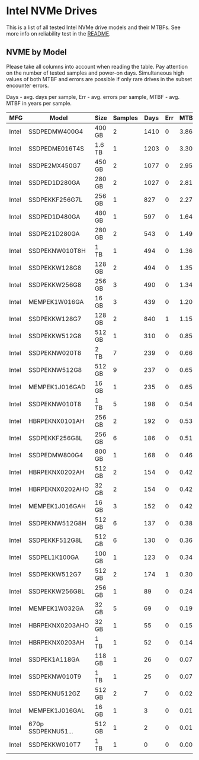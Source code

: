 Intel NVMe Drives
=================

This is a list of all tested Intel NVMe drive models and their MTBFs. See more
info on reliability test in the [README](https://github.com/bsdhw/SMART).

NVME by Model
------------

Please take all columns into account when reading the table. Pay attention on the
number of tested samples and power-on days. Simultaneous high values of both MTBF
and errors are possible if only rare drives in the subset encounter errors.

Days - avg. days per sample,
Err  - avg. errors per sample,
MTBF - avg. MTBF in years per sample.

| MFG       | Model              | Size   | Samples | Days  | Err   | MTBF |
|-----------|--------------------|--------|---------|-------|-------|------|
| Intel     | SSDPEDMW400G4      | 400 GB | 2       | 1410  | 0     | 3.86   |
| Intel     | SSDPEDME016T4S     | 1.6 TB | 1       | 1203  | 0     | 3.30   |
| Intel     | SSDPE2MX450G7      | 450 GB | 2       | 1077  | 0     | 2.95   |
| Intel     | SSDPED1D280GA      | 280 GB | 2       | 1027  | 0     | 2.81   |
| Intel     | SSDPEKKF256G7L     | 256 GB | 1       | 827   | 0     | 2.27   |
| Intel     | SSDPED1D480GA      | 480 GB | 1       | 597   | 0     | 1.64   |
| Intel     | SSDPE21D280GA      | 280 GB | 2       | 543   | 0     | 1.49   |
| Intel     | SSDPEKNW010T8H     | 1 TB   | 1       | 494   | 0     | 1.36   |
| Intel     | SSDPEKKW128G8      | 128 GB | 2       | 494   | 0     | 1.35   |
| Intel     | SSDPEKKW256G8      | 256 GB | 3       | 490   | 0     | 1.34   |
| Intel     | MEMPEK1W016GA      | 16 GB  | 3       | 439   | 0     | 1.20   |
| Intel     | SSDPEKKW128G7      | 128 GB | 2       | 840   | 1     | 1.15   |
| Intel     | SSDPEKKW512G8      | 512 GB | 1       | 310   | 0     | 0.85   |
| Intel     | SSDPEKNW020T8      | 2 TB   | 7       | 239   | 0     | 0.66   |
| Intel     | SSDPEKNW512G8      | 512 GB | 9       | 237   | 0     | 0.65   |
| Intel     | MEMPEK1J016GAD     | 16 GB  | 1       | 235   | 0     | 0.65   |
| Intel     | SSDPEKNW010T8      | 1 TB   | 5       | 198   | 0     | 0.54   |
| Intel     | HBRPEKNX0101AH     | 256 GB | 2       | 192   | 0     | 0.53   |
| Intel     | SSDPEKKF256G8L     | 256 GB | 6       | 186   | 0     | 0.51   |
| Intel     | SSDPEDMW800G4      | 800 GB | 1       | 168   | 0     | 0.46   |
| Intel     | HBRPEKNX0202AH     | 512 GB | 2       | 154   | 0     | 0.42   |
| Intel     | HBRPEKNX0202AHO    | 32 GB  | 2       | 154   | 0     | 0.42   |
| Intel     | MEMPEK1J016GAH     | 16 GB  | 3       | 152   | 0     | 0.42   |
| Intel     | SSDPEKNW512G8H     | 512 GB | 6       | 137   | 0     | 0.38   |
| Intel     | SSDPEKKF512G8L     | 512 GB | 6       | 130   | 0     | 0.36   |
| Intel     | SSDPEL1K100GA      | 100 GB | 1       | 123   | 0     | 0.34   |
| Intel     | SSDPEKKW512G7      | 512 GB | 2       | 174   | 1     | 0.30   |
| Intel     | SSDPEKKW256G8L     | 256 GB | 1       | 89    | 0     | 0.24   |
| Intel     | MEMPEK1W032GA      | 32 GB  | 5       | 69    | 0     | 0.19   |
| Intel     | HBRPEKNX0203AHO    | 32 GB  | 1       | 55    | 0     | 0.15   |
| Intel     | HBRPEKNX0203AH     | 1 TB   | 1       | 52    | 0     | 0.14   |
| Intel     | SSDPEK1A118GA      | 118 GB | 1       | 26    | 0     | 0.07   |
| Intel     | SSDPEKNW010T9      | 1 TB   | 1       | 25    | 0     | 0.07   |
| Intel     | SSDPEKNU512GZ      | 512 GB | 2       | 7     | 0     | 0.02   |
| Intel     | MEMPEK1J016GAL     | 16 GB  | 1       | 3     | 0     | 0.01   |
| Intel     | 670p SSDPEKNU51... | 512 GB | 1       | 2     | 0     | 0.01   |
| Intel     | SSDPEKKW010T7      | 1 TB   | 1       | 0     | 0     | 0.00   |
